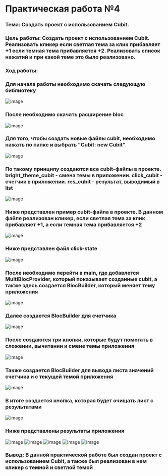 # Практическая работа №4

### Тема: Создать проект с использованием Cubit.
### Цель работы: Создать проект с использованием Cubit. Реализовать кликер если светлая тема за клик прибавляет +1 если темная тема прибавляется +2. Реализовать список нажатий и при какой теме это было реализовано.
###
### Ход работы:
### Для начала работы необходимо скачать следующую библиотеку
![image](https://user-images.githubusercontent.com/99389490/205529705-859a6671-c4b1-40ee-b0c3-74b8b45b03e0.png)
###
### После необходимо скачать расширение bloc
![image](https://user-images.githubusercontent.com/99389490/205529301-b9ae07d7-f712-42bc-9f77-84163087cb51.png)
###
### Для того, чтобы создать новые файлы cubit, необходимо нажать по папке и выбрать "Cubit: new Cubit"
![image](https://user-images.githubusercontent.com/99389490/205529433-9b34369f-a28d-40a3-8e01-5a4cc18b66a9.png)
###
### По такому принципу создаются все cubit-файлы в проекте. bright_theme_cubit - смена темы в приложении. click_cubit - счетчик в приложении. res_cubit - результат, выводимый в list
![image](https://user-images.githubusercontent.com/99389490/205529623-2084a309-9118-4f87-8e90-096baa130b5d.png)
###
### Ниже представлен пример cubit-файла в проекте. В данном файле реализован кликер, если светлая тема за клик прибавляет +1, а если темная тема прибавляется +2
![image](https://user-images.githubusercontent.com/99389490/205529886-c5273fa4-8b2e-4660-a5d0-3a8e02a05853.png)
###
### Ниже представлен файл click-state
![image](https://user-images.githubusercontent.com/99389490/205530087-f80a48ae-c211-45cd-b7cc-d4221ac5f9c4.png)
###
### После необходимо перейти в main, где добавлется MultiBlocProvider, который показывает созданные cubit, а также здесь создается BlocBuilder, который меняет тему приложения
![image](https://user-images.githubusercontent.com/99389490/205530317-4493dd09-50b7-4a07-8240-271de5b3c452.png)
###
### Далее создается BlocBuilder для счетчика
![image](https://user-images.githubusercontent.com/99389490/205530449-1f671138-3878-4f54-8263-53c69182201d.png)
###
### После создаются три кнопки, которые будут помогать в сложении, вычитании и смене темы приложения
![image](https://user-images.githubusercontent.com/99389490/205530561-39b8f603-099a-4dac-a8e6-15f37a100254.png)
###
### Также создается BlocBuilder для вывода листа значений счетчика и с текущей темой приложения
![image](https://user-images.githubusercontent.com/99389490/205530749-6230c31e-4af3-4ba8-9c90-49a3d80dabf5.png)
###
### В итоге создается кнопка, которая будет очищать лист с результатами
![image](https://user-images.githubusercontent.com/99389490/205530849-a3d2d3e2-af83-402d-a114-aa40aa3a2eb9.png)
###
### Ниже представлены результаты приложения
![image](https://user-images.githubusercontent.com/99389490/205643355-3300d29b-b60f-4c3b-90e9-20cf62bb9845.png)
![image](https://user-images.githubusercontent.com/99389490/205643480-99564cfd-59be-4626-aa3b-2881f7144db4.png)
![image](https://user-images.githubusercontent.com/99389490/205643525-42d43ab2-e0af-4afa-8d77-8771effe1680.png)
![image](https://user-images.githubusercontent.com/99389490/205643576-89dce47d-dfb2-4f90-94e8-0a369c5b47ac.png)
![image](https://user-images.githubusercontent.com/99389490/205643617-f3ab395b-d954-4fe5-bc1c-5218ae19a49e.png)
### Вывод: В данной практической работе был создан проект с использованием Cubit, а также был реализован в нем кликер с темной и светлой темой
